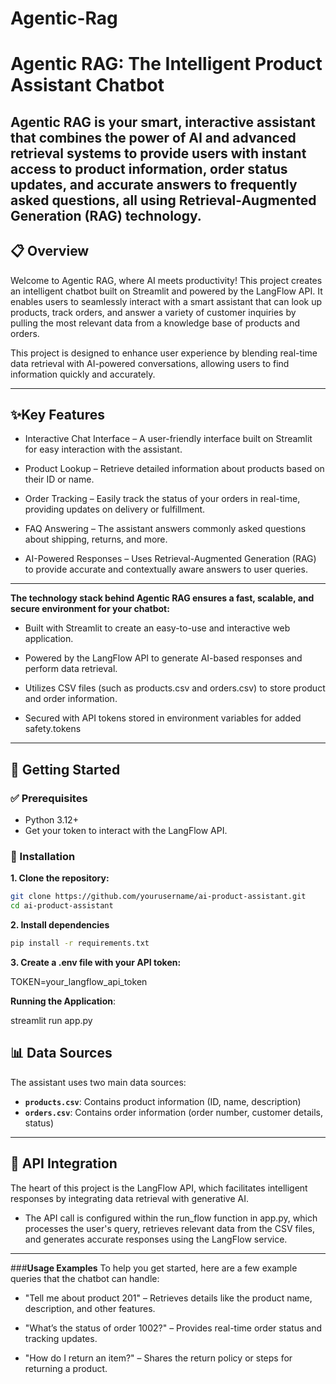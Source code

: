 # Agentic-Rag

# **Agentic RAG:** The Intelligent Product Assistant Chatbot


Agentic RAG is your smart, interactive assistant that combines the power of AI and advanced retrieval systems to provide users with instant access to product information, order status updates, and accurate answers to frequently asked questions, all using Retrieval-Augmented Generation (RAG) technology.
---

## 📋 Overview

Welcome to Agentic RAG, where AI meets productivity! This project creates an intelligent chatbot built on Streamlit and powered by the LangFlow API. It enables users to seamlessly interact with a smart assistant that can look up products, track orders, and answer a variety of customer inquiries by pulling the most relevant data from a knowledge base of products and orders.

This project is designed to enhance user experience by blending real-time data retrieval with AI-powered conversations, allowing users to find information quickly and accurately.

---

## ✨Key Features

- Interactive Chat Interface – A user-friendly interface built on Streamlit for easy interaction with the assistant.

- Product Lookup – Retrieve detailed information about products based on their ID or name.

- Order Tracking – Easily track the status of your orders in real-time, providing updates on delivery or fulfillment.

- FAQ Answering – The assistant answers commonly asked questions about shipping, returns, and more.

- AI-Powered Responses – Uses Retrieval-Augmented Generation (RAG) to provide accurate and contextually aware answers to user queries.

---

**The technology stack behind Agentic RAG ensures a fast, scalable, and secure environment for your chatbot:**

- Built with Streamlit to create an easy-to-use and interactive web application.

- Powered by the LangFlow API to generate AI-based responses and perform data retrieval.

- Utilizes CSV files (such as products.csv and orders.csv) to store product and order information.

- Secured with API tokens stored in environment variables for added safety.tokens  

---

## 🚀 Getting Started

### ✅ Prerequisites
- Python 3.12+
- Get your token to interact with the LangFlow API.

### 🔧 Installation

**1. Clone the repository:**
```bash
git clone https://github.com/yourusername/ai-product-assistant.git
cd ai-product-assistant
```

**2. Install dependencies**

```bash
pip install -r requirements.txt
```

**3. Create a .env file with your API token:**

TOKEN=your_langflow_api_token

**Running the Application**:

streamlit run app.py

## 📊 Data Sources

The assistant uses two main data sources:
- **`products.csv`**: Contains product information (ID, name, description)
- **`orders.csv`**: Contains order information (order number, customer details, status)

---

## 🔄 API Integration

The heart of this project is the LangFlow API, which facilitates intelligent responses by integrating data retrieval with generative AI.

- The API call is configured within the run_flow function in app.py, which processes the user's query, retrieves relevant data from the CSV files, and generates accurate responses using the LangFlow service.

---

###**Usage Examples**
To help you get started, here are a few example queries that the chatbot can handle:

- "Tell me about product 201" – Retrieves details like the product name, description, and other features.

- "What’s the status of order 1002?" – Provides real-time order status and tracking updates.

- "How do I return an item?" – Shares the return policy or steps for returning a product.

